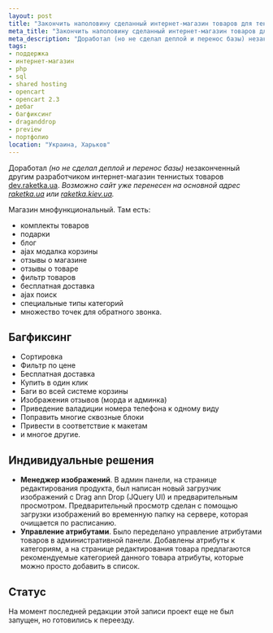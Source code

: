 ```yaml
---
layout: post
title: "Закончить наполовину сделанный интернет-магазин товаров для тенниса"
meta_title: "Закончить наполовину сделанный интернет-магазин товаров для тенниса"
meta_description: "Доработал (но не сделал деплой и перенос базы) незаконченный другим разработчиком интернет-магазин теннистых товаров."
tags:
- поддержка
- интернет-магазин
- php
- sql
- shared hosting
- opencart
- opencart 2.3
- дебаг
- багфиксинг
- draganddrop
- preview
- портфолио
location: "Украина, Харьков"
---
```


Доработал *(но не сделал деплой и перенос базы)* незаконченный другим разработчиком интернет-магазин теннистых товаров <a href="https://dev.raketka.ua" target="_blank">dev.raketka.ua</a>. *Возможно сайт уже перенесен на основной адрес <a href="https://raketka.ua" target="_blank">raketka.ua</a> или <a href="https://raketka.kiev.ua" target="_blank">raketka.kiev.ua</a>.*

Магазин мнофункциональный. Там есть:

* комплекты товаров
* подарки
* блог
* ajax модалка корзины
* отзывы о магазине
* отзывы о товаре
* фильтр товаров
* бесплатная доставка
* ajax поиск
* специальные типы категорий
* множество точек для обратного звонка.

## Багфиксинг

* Сортировка
* Фильтр по цене
* Бесплатная доставка
* Купить в один клик
* Баги во всей системе корзины
* Изображения отзывов (морда и админка)
* Приведение валадиции номера телефона к одному виду
* Поправить многие сквозные блоки
* Привести в соответствие к макетам
* и многое другие.

## Индивидуальные решения

* **Менеджер изображений**. В админ панели, на странице редактирования продукта, был написан новый загрузчик изображений с Drag ann Drop (JQuery UI) и предварительным просмотром. Предварительный просмотр сделан с помощью загрузки изображений во временную папку на сервере, которая очищается по расписанию.
* **Управление атрибутами**. Было переделано управление атрибутами товаров в административной панели. Добавлены атрибуты к категориям, а на странице редактирования товара предлагаются рекомендуемые категорией данного товара атрибуты, которые можно просто добавить в список.

## Статус

На момент последней редакции этой записи проект еще не был запущен, но готовились к переезду.